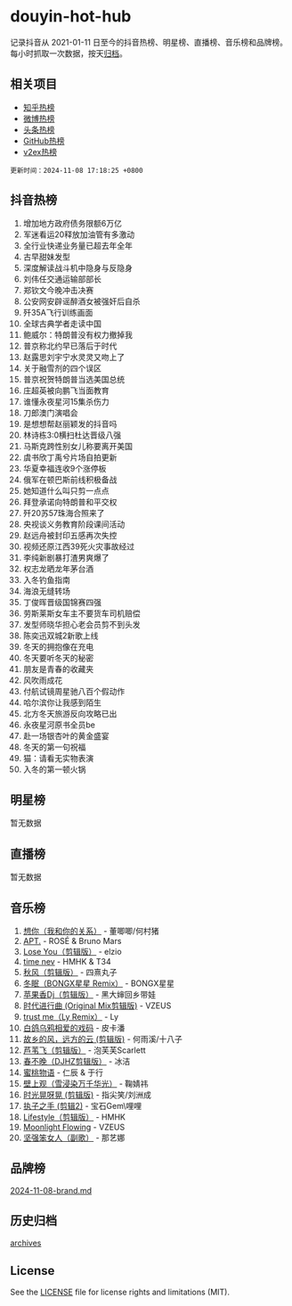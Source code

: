 # douyin-hot-hub

记录抖音从 2021-01-11 日至今的抖音热榜、明星榜、直播榜、音乐榜和品牌榜。每小时抓取一次数据，按天[归档](archives)。

## 相关项目

- [知乎热榜](https://github.com/lonnyzhang423/zhihu-hot-hub)
- [微博热榜](https://github.com/lonnyzhang423/weibo-hot-hub)
- [头条热榜](https://github.com/lonnyzhang423/toutiao-hot-hub)
- [GitHub热榜](https://github.com/lonnyzhang423/github-hot-hub)
- [v2ex热榜](https://github.com/lonnyzhang423/v2ex-hot-hub)


`更新时间：2024-11-08 17:18:25 +0800`

## 抖音热榜

1. 增加地方政府债务限额6万亿
1. 军迷看运20释放加油管有多激动
1. 全行业快递业务量已超去年全年
1. 古早甜妹发型
1. 深度解读战斗机中隐身与反隐身
1. 刘伟任交通运输部部长
1. 郑钦文今晚冲击决赛
1. 公安网安辟谣醉酒女被强奸后自杀
1. 歼35A飞行训练画面
1. 全球古典学者走读中国
1. 鲍威尔：特朗普没有权力撤掉我
1. 普京称北约早已落后于时代
1. 赵露思刘宇宁水灵灵又吻上了
1. 关于融雪剂的四个误区
1. 普京祝贺特朗普当选美国总统
1. 庄超英被向鹏飞当面教育
1. 谁懂永夜星河15集杀伤力
1. 刀郎澳门演唱会
1. 是想想帮赵丽颖发的抖音吗
1. 林诗栋3:0横扫杜达晋级八强
1. 马斯克跨性别女儿称要离开美国
1. 虞书欣丁禹兮片场自拍更新
1. 华夏幸福连收9个涨停板
1. 俄军在顿巴斯前线积极备战
1. 她知道什么叫只剪一点点
1. 拜登承诺向特朗普和平交权
1. 歼20苏57珠海合照来了
1. 央视谈义务教育阶段课间活动
1. 赵远舟被封印五感再次失控
1. 视频还原江西39死火灾事故经过
1. 李纯新剧暴打渣男爽爆了
1. 权志龙晒龙年茅台酒
1. 入冬钓鱼指南
1. 海浪无缝转场
1. 丁俊晖晋级国锦赛四强
1. 劳斯莱斯女车主不要货车司机赔偿
1. 发型师晓华担心老会员剪不到头发
1. 陈奕迅双城2新歌上线
1. 冬天的拥抱像在充电
1. 冬天要听冬天的秘密
1. 朋友是青春的收藏夹
1. 风吹雨成花
1. 付航试镜周星驰八百个假动作
1. 哈尔滨你让我感到陌生
1. 北方冬天旅游反向攻略已出
1. 永夜星河原书全员be
1. 赴一场银杏叶的黄金盛宴
1. 冬天的第一句祝福
1. 猫：请看无实物表演
1. 入冬的第一顿火锅

## 明星榜

暂无数据

## 直播榜

暂无数据

## 音乐榜

1. [想你（我和你的关系）](https://sf5-hl-cdn-tos.douyinstatic.com/obj/tos-cn-ve-2774/o8QxhcOBDYYX0zqKCjFVQXZ3RBffnRBQEogitG) - 董唧唧/何村猪
1. [APT.](https://sf3-cdn-tos.douyinstatic.com/obj/tos-cn-ve-2774/oUIcRnUtZBV1JgZtxIMCAiiBSVBSEEOCFfkeMQ) - ROSÉ & Bruno Mars
1. [Lose You（剪辑版）](https://sf5-hl-cdn-tos.douyinstatic.com/obj/tos-cn-ve-2774/og9yxQxAWI86iBNr9ojBFMoWTIvDZZb8HwiGY) - elzio
1. [time nev](https://sf5-hl-cdn-tos.douyinstatic.com/obj/tos-cn-ve-2774/oc6aICzpzBCWrhCvDVi2AZmQLt0gIBxfMEfd6i) - HMHK & T34
1. [秋风（剪辑版）](https://sf5-hl-cdn-tos.douyinstatic.com/obj/tos-cn-ve-2774/ocGaU84LfAfzMd2wbXdQFpCGhBiXg82JNMRRie) - 四熹丸子
1. [冬眠（BONGX星星 Remix）](https://sf5-hl-cdn-tos.douyinstatic.com/obj/tos-cn-ve-2774/oMCfFFoE3LwQ7agAgOIG4ieExqkeAsxNBEkLdz) - BONGX星星
1. [苹果香Dj（剪辑版）](https://sf5-hl-cdn-tos.douyinstatic.com/obj/tos-cn-ve-2774/oEeIEQbYGAOspCTRAIeYF4Ok8LgZ8NBaRe4ztR) - 黑大婶回乡带娃
1. [时代进行曲 (Original Mix剪辑版)](https://sf5-hl-cdn-tos.douyinstatic.com/obj/tos-cn-ve-2774/oYrssziLdrtiW6cKABM8n5Vfc2xwXiIBInoAkn) - VZEUS
1. [trust me（Ly Remix）](https://sf5-hl-cdn-tos.douyinstatic.com/obj/tos-cn-ve-2774/oUo1M8fz5AfmMSExABQQKFE0eCMWgsiccfqrMA) - Ly
1. [白鸽乌鸦相爱的戏码](https://sf3-cdn-tos.douyinstatic.com/obj/tos-cn-ve-2774/oMVVEf6eDAOmFtNtCsEqKpIorBDM8Nkg6TZRqC) - 皮卡潘
1. [故乡的风，远方的云 (剪辑版)](https://sf3-cdn-tos.douyinstatic.com/obj/tos-cn-ve-2774/ooPEdiZMrAAWisczq1WXoZYGU6GxII2UUBvYI) - 何雨溪/十八子
1. [芦苇飞（剪辑版）](https://sf3-cdn-tos.douyinstatic.com/obj/tos-cn-ve-2774/ok3IaChjEFFoK3FAMzXDEgfpeE6Al3Nv2BnfCW) - 泡芙芙Scarlett
1. [春不晚（DJHZ剪辑版）](https://sf3-cdn-tos.douyinstatic.com/obj/tos-cn-ve-2774/osEZa7YZ6wNo9QDABgfGFaCQKRQTNafsBJDnKt) - 冰洁
1. [蜜桃物语](https://sf3-cdn-tos.douyinstatic.com/obj/tos-cn-ve-2774/oIhOSCZtIACtYU4XQkngiW9kCBfVD1Fz9IYeqL) - 仁辰 & 于行
1. [壁上观（雪浸染万千华光）](https://sf3-cdn-tos.douyinstatic.com/obj/tos-cn-ve-2774/ocIizBMxWi8vA8UdAMIYdYCjgBB5Z3WZWxrvY) - 鞠婧祎
1. [时光晃呀晃 (剪辑版)](https://sf3-cdn-tos.douyinstatic.com/obj/tos-cn-ve-2774/o8ACeQem3gwI1x3GIYGAfKG0LJebKFRJDwRwyW) - 指尖笑/刘洲成
1. [执子之手 (剪辑2)](https://sf5-hl-cdn-tos.douyinstatic.com/obj/tos-cn-ve-2774/oUoZLQjCc31XzqsBnBQUNgeKtYPBcgbFDwtfcu) - 宝石Gem\哩哩
1. [Lifestyle（剪辑版）](https://sf5-hl-cdn-tos.douyinstatic.com/obj/tos-cn-ve-2774/owfqGgjwG3V5lCLaAIezFMeg3LtuKNBaZKgzPV) - HMHK
1. [Moonlight Flowing](https://sf3-cdn-tos.douyinstatic.com/obj/tos-cn-ve-2774/oopZsCtRnQgOhEYmv9FfBBgwmeaQmWQQZED9tN) - VZEUS
1. [坚强笨女人（副歌）](https://sf5-hl-cdn-tos.douyinstatic.com/obj/tos-cn-ve-2774/ospNInQiZvGWyBVg5zkNsAMct5uJIg1CrZiPL) - 那艺娜

## 品牌榜

[2024-11-08-brand.md](archives/2024-11-08-brand.md)

## 历史归档

[archives](archives)

## License

See the [LICENSE](LICENSE) file for license rights and limitations (MIT).
